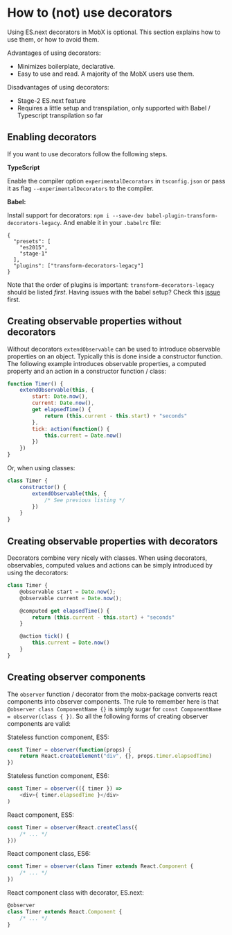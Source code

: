 # How to (not) use decorators

Using ES.next decorators in MobX is optional. This section explains how to use them, or how to avoid them.

Advantages of using decorators:
* Minimizes boilerplate, declarative.
* Easy to use and read. A majority of the MobX users use them.

Disadvantages of using decorators:
* Stage-2 ES.next feature
* Requires a little setup and transpilation, only supported with Babel / Typescript transpilation so far

## Enabling decorators

If you want to use decorators follow the following steps.

**TypeScript**

Enable the compiler option `experimentalDecorators` in `tsconfig.json` or pass it as flag `--experimentalDecorators` to the compiler.

**Babel:**

Install support for decorators: `npm i --save-dev babel-plugin-transform-decorators-legacy`. And enable it in your `.babelrc` file:

```
{
  "presets": [
    "es2015",
    "stage-1"
  ],
  "plugins": ["transform-decorators-legacy"]
}
```

Note that the order of plugins is important: `transform-decorators-legacy` should be listed *first*.
Having issues with the babel setup? Check this [issue](https://github.com/mobxjs/mobx/issues/105) first.

## Creating observable properties without decorators

Without decorators `extendObservable` can be used to introduce observable properties on an object.
Typically this is done inside a constructor function.
The following example introduces observable properties, a computed property and an action in a constructor function / class:

```javascript
function Timer() {
	extendObservable(this, {
		start: Date.now(),
		current: Date.now(),
		get elapsedTime() {
			return (this.current - this.start) + "seconds"
		},
        tick: action(function() {
          	this.current = Date.now()
        })
	})
}
```

Or, when using classes:

```javascript
class Timer {
	constructor() {
		extendObservable(this, {
			/* See previous listing */
		})
	}
}
```

## Creating observable properties with decorators

Decorators combine very nicely with classes.
When using decorators, observables, computed values and actions can be simply introduced by using the decorators:

```javascript
class Timer {
	@observable start = Date.now();
	@observable current = Date.now();

	@computed get elapsedTime() {
		return (this.current - this.start) + "seconds"
	}

	@action tick() {
		this.current = Date.now()
	}
}
```

## Creating observer components

The `observer` function / decorator from the mobx-package converts react components into observer components.
The rule to remember here is that `@observer class ComponentName {}` is simply sugar for `const ComponentName = observer(class { })`.
So all the following forms of creating observer components are valid:

Stateless function component, ES5:

```javascript
const Timer = observer(function(props) {
	return React.createElement("div", {}, props.timer.elapsedTime)
})
```

Stateless function component, ES6:

```javascript
const Timer = observer(({ timer }) =>
	<div>{ timer.elapsedTime }</div>
)
```

React component, ES5:

```javascript
const Timer = observer(React.createClass({
	/* ... */
}))
```

React component class, ES6:

```javascript
const Timer = observer(class Timer extends React.Component {
	/* ... */
})
```

React component class with decorator, ES.next:

```javascript
@observer
class Timer extends React.Component {
	/* ... */
}
```
